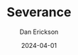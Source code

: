---
title: Severance
subtitle: Dan Erickson
image: ./images/severance.jpg
type: tv
link: https://tv.apple.com/us/show/severance/umc.cmc.1srk2goyh2q2zdxcx605w8vtx
date: 2024-04-01
year: 2022-
---